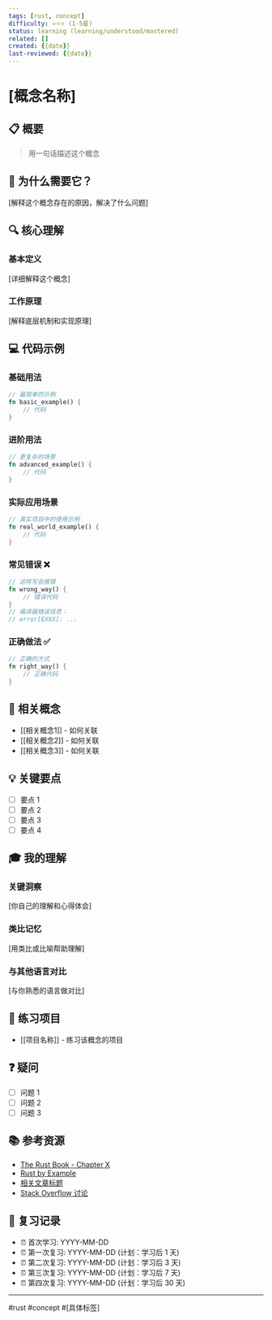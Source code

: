 ```yaml
---
tags: [rust, concept]
difficulty: ⭐⭐⭐ (1-5星)
status: learning (learning/understood/mastered)
related: []
created: {{date}}
last-reviewed: {{date}}
---
```


# [概念名称]

## 📋 概要
> 用一句话描述这个概念

## 🎯 为什么需要它？
[解释这个概念存在的原因，解决了什么问题]

## 🔍 核心理解

### 基本定义
[详细解释这个概念]

### 工作原理
[解释底层机制和实现原理]

## 💻 代码示例

### 基础用法
```rust
// 最简单的示例
fn basic_example() {
    // 代码
}
```

### 进阶用法
```rust
// 更复杂的场景
fn advanced_example() {
    // 代码
}
```

### 实际应用场景
```rust
// 真实项目中的使用示例
fn real_world_example() {
    // 代码
}
```

### 常见错误 ❌
```rust
// 这样写会报错
fn wrong_way() {
    // 错误代码
}
// 编译器错误信息：
// error[EXXX]: ...
```

### 正确做法 ✅
```rust
// 正确的方式
fn right_way() {
    // 正确代码
}
```

## 🔗 相关概念
- [[相关概念1]] - 如何关联
- [[相关概念2]] - 如何关联
- [[相关概念3]] - 如何关联

## 💡 关键要点

- [ ] 要点 1
- [ ] 要点 2
- [ ] 要点 3
- [ ] 要点 4

## 🎓 我的理解

### 关键洞察
[你自己的理解和心得体会]

### 类比记忆
[用类比或比喻帮助理解]

### 与其他语言对比
[与你熟悉的语言做对比]

## 🧪 练习项目
- [[项目名称]] - 练习该概念的项目

## ❓ 疑问

- [ ] 问题 1
- [ ] 问题 2
- [ ] 问题 3

## 📚 参考资源
- [The Rust Book - Chapter X](链接)
- [Rust by Example](链接)
- [相关文章标题](链接)
- [Stack Overflow 讨论](链接)

## 🔄 复习记录
- ⏰ 首次学习: YYYY-MM-DD
- ⏰ 第一次复习: YYYY-MM-DD (计划：学习后 1 天)
- ⏰ 第二次复习: YYYY-MM-DD (计划：学习后 3 天)
- ⏰ 第三次复习: YYYY-MM-DD (计划：学习后 7 天)
- ⏰ 第四次复习: YYYY-MM-DD (计划：学习后 30 天)

---

#rust #concept #[具体标签]